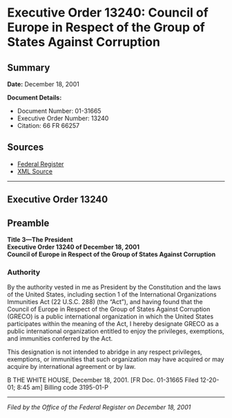 # Executive Order 13240: Council of Europe in Respect of the Group of States Against Corruption

## Summary

**Date:** December 18, 2001

**Document Details:**
- Document Number: 01-31665
- Executive Order Number: 13240
- Citation: 66 FR 66257

## Sources
- [Federal Register](https://www.federalregister.gov/documents/2001/12/21/01-31665/council-of-europe-in-respect-of-the-group-of-states-against-corruption)
- [XML Source](https://www.federalregister.gov/documents/full_text/xml/2001/12/21/01-31665.xml)

---

## Executive Order 13240

## Preamble

**Title 3—The President**  
**Executive Order 13240 of December 18, 2001**  
**Council of Europe in Respect of the Group of States Against Corruption**

### Authority

By the authority vested in me as President by the Constitution and the laws of the United States, including section 1 of the International Organizations Immunities Act (22 U.S.C. 288) (the “Act”), and having found that the Council of Europe in Respect of the Group of States Against Corruption (GRECO) is a public international organization in which the United States participates within the meaning of the Act, I hereby designate GRECO as a public international organization entitled to enjoy the privileges, exemptions, and immunities conferred by the Act.

This designation is not intended to abridge in any respect privileges, exemptions, or immunities that such organization may have acquired or may acquire by international agreement or by law.

B
THE WHITE HOUSE,
December 18, 2001. 
[FR Doc. 01-31665
Filed 12-20-01; 8:45 am]
Billing code 3195-01-P

---

*Filed by the Office of the Federal Register on December 18, 2001*
